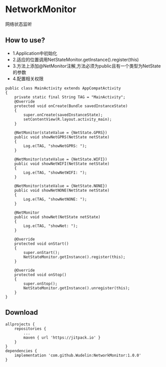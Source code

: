 # NetworkMonitor
网络状态监听

How to use?
--------
* 1.Application中初始化<br>
* 2.适应的位置调用NetStateMonitor.getInstance().register(this)<br>
* 3.方法上添加@NetMonitor注解,方法必须为public且有一个类型为NetState的参数<br>
* 4.配置相关权限

```
public class MainActivity extends AppCompatActivity
{
    private static final String TAG = "MainActivity";
    @Override
    protected void onCreate(Bundle savedInstanceState)
    {
        super.onCreate(savedInstanceState);
        setContentView(R.layout.activity_main);
    }

    @NetMonitor(stateValue = {NetState.GPRS})
    public void showNetGPRS(NetState netState)
    {
        Log.e(TAG, "showNetGPRS: ");
    }

    @NetMonitor(stateValue = {NetState.WIFI})
    public void showNetWIFI(NetState netState)
    {
        Log.e(TAG, "showNetWIFI: ");
    }

    @NetMonitor(stateValue = {NetState.NONE})
    public void showNetNONE(NetState netState)
    {
        Log.e(TAG, "showNetNONE: ");
    }

    @NetMonitor
    public void showNet(NetState netState)
    {
        Log.e(TAG, "showNet: ");
    }

    @Override
    protected void onStart()
    {
        super.onStart();
        NetStateMonitor.getInstance().register(this);
    }

    @Override
    protected void onStop()
    {
        super.onStop();
        NetStateMonitor.getInstance().unregister(this);
    }
}

```



Download
--------

```
allprojects {
	repositories {
		...
		maven { url 'https://jitpack.io' }
	}
}
dependencies {
	implementation 'com.github.Wudelin:NetworkMonitor:1.0.0'
}
```


